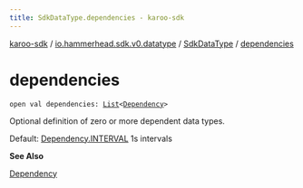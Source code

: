 ```yaml
---
title: SdkDataType.dependencies - karoo-sdk
---
```


[karoo-sdk](../../index.html) / [io.hammerhead.sdk.v0.datatype](../index.html) / [SdkDataType](index.html) / [dependencies](./dependencies.html)

# dependencies

`open val dependencies: `[`List`](https://kotlinlang.org/api/latest/jvm/stdlib/kotlin.collections/-list/index.html)`<`[`Dependency`](../-dependency/index.html)`>`

Optional definition of zero or more dependent data types.

Default: [Dependency.INTERVAL](../-dependency/-i-n-t-e-r-v-a-l.html) 1s intervals

**See Also**

[Dependency](../-dependency/index.html)

